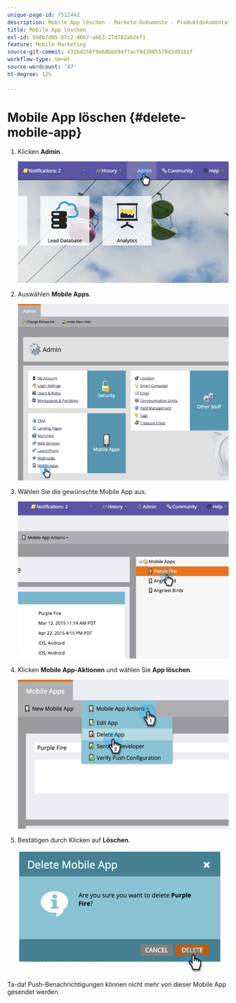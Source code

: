 ```yaml
---
unique-page-id: 7512442
description: Mobile App löschen - Marketo-Dokumente - Produktdokumentation
title: Mobile App löschen
exl-id: 048b7d05-87c2-4667-a663-27d782ab2ef1
feature: Mobile Marketing
source-git-commit: 431bd258f9a68bbb9df7acf043085578d3d91b1f
workflow-type: tm+mt
source-wordcount: '47'
ht-degree: 12%

---
```


# Mobile App löschen {#delete-mobile-app}

1. Klicken **Admin**.

   ![](assets/image2015-4-22-16-3a12-3a32.png)

1. Auswählen **Mobile Apps**.

   ![](assets/image2015-4-22-16-3a14-3a29.png)

1. Wählen Sie die gewünschte Mobile App aus.

   ![](assets/image2015-4-22-17-3a22-3a11.png)

1. Klicken **Mobile App-Aktionen** und wählen Sie **App löschen**.

   ![](assets/image2015-4-22-17-3a21-3a51.png)

1. Bestätigen durch Klicken auf **Löschen**.

   ![](assets/image2015-4-22-17-3a23-3a18.png)

Ta-da! Push-Benachrichtigungen können nicht mehr von dieser Mobile App gesendet werden.
